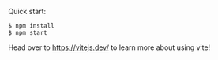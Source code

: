 Quick start:

```
$ npm install
$ npm start
````

Head over to https://vitejs.dev/ to learn more about using vite!
